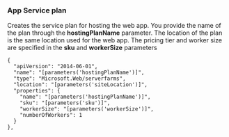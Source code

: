 ### App Service plan

Creates the service plan for hosting the web app. You provide the name of the plan through the **hostingPlanName** parameter. The location of the plan is the 
same location used for the web app. The pricing tier and worker size are specified in the **sku** and **workerSize** parameters

    {
      "apiVersion": "2014-06-01",
      "name": "[parameters('hostingPlanName')]",
      "type": "Microsoft.Web/serverfarms",
      "location": "[parameters('siteLocation')]",
      "properties": {
        "name": "[parameters('hostingPlanName')]",
        "sku": "[parameters('sku')]",
        "workerSize": "[parameters('workerSize')]",
        "numberOfWorkers": 1
      }
    },


<!--HONumber=Apr16_HO1-->


